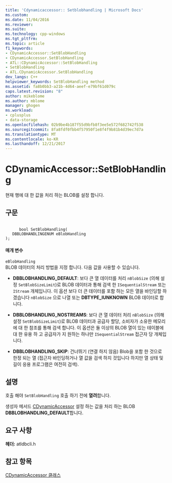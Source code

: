 ```yaml
---
title: 'Cdynamicaccessor:: Setblobhandling | Microsoft Docs'
ms.custom: 
ms.date: 11/04/2016
ms.reviewer: 
ms.suite: 
ms.technology: cpp-windows
ms.tgt_pltfrm: 
ms.topic: article
f1_keywords:
- CDynamicAccessor::SetBlobHandling
- CDynamicAccessor.SetBlobHandling
- ATL::CDynamicAccessor::SetBlobHandling
- SetBlobHandling
- ATL.CDynamicAccessor.SetBlobHandling
dev_langs: C++
helpviewer_keywords: SetBlobHandling method
ms.assetid: fa8b0bb3-a21b-4d64-aeef-e79bf61d079c
caps.latest.revision: "8"
author: mikeblome
ms.author: mblome
manager: ghogen
ms.workload:
- cplusplus
- data-storage
ms.openlocfilehash: 02b9be4b187f55d9bfb8f3ee5e572f682742f538
ms.sourcegitcommit: 8fa8fdf0fbb4f57950f1e8f4f9b81b4d39ec7d7a
ms.translationtype: MT
ms.contentlocale: ko-KR
ms.lasthandoff: 12/21/2017
---
```

# <a name="cdynamicaccessorsetblobhandling"></a>CDynamicAccessor::SetBlobHandling
현재 행에 대 한 값을 처리 하는 BLOB를 설정 합니다.  
  
## <a name="syntax"></a>구문  
  
```  
  
      bool SetBlobHandling(  
   DBBLOBHANDLINGENUM eBlobHandling   
);  
```  
  
#### <a name="parameters"></a>매개 변수  
 `eBlobHandling`  
 BLOB 데이터의 처리 방법을 지정 합니다. 다음 값을 사용할 수 있습니다.  
  
-   **DBBLOBHANDLING_DEFAULT**: 보다 큰 열 데이터를 처리 `nBlobSize` (의해 설정 `SetBlobSizeLimit`)로 BLOB 데이터과 통해 검색 한 `ISequentialStream` 또는 `IStream` 개체입니다. 이 옵션 보다 더 큰 데이터를 포함 하는 모든 열을 바인딩할 하겠습니다 `nBlobSize` 으로 나열 또는 **DBTYPE_IUNKNOWN** BLOB 데이터로 합니다.  
  
-   **DBBLOBHANDLING_NOSTREAMS**: 보다 큰 열 데이터 처리 `nBlobSize` (의해 설정 `SetBlobSizeLimit`)로 BLOB 데이터과 공급자 할당, 소비자가 소유한 메모리에 대 한 참조를 통해 검색 합니다. 이 옵션은 둘 이상의 BLOB 열이 있는 테이블에 대 한 유용 하 고 공급자가 지 원하는 하나만 `ISequentialStream` 접근자 당 개체입니다.  
  
-   **DBBLOBHANDLING_SKIP**: 건너뛰기 (연결 하지 않음) Blob을 포함 한 것으로 한정 되는 열 (접근자 바인딩하거나 열 값을 검색 하지 것입니다 하지만 열 상태 및 길이 응용 프로그램은 여전히 검색).  
  
## <a name="remarks"></a>설명  
 호출 해야 `SetBlobHandling` 호출 하기 전에 **열려**합니다.  
  
 생성자 메서드 [CDynamicAccessor](../../data/oledb/cdynamicaccessor-class.md) 설정 하는 값을 처리 하는 BLOB **DBBLOBHANDLING_DEFAULT**합니다.  
  
## <a name="requirements"></a>요구 사항  
 **헤더:** atldbcli.h  
  
## <a name="see-also"></a>참고 항목  
 [CDynamicAccessor 클래스](../../data/oledb/cdynamicaccessor-class.md)
